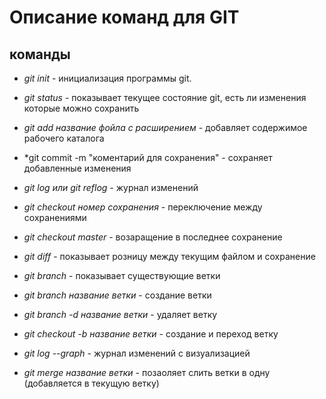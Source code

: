 # Описание команд для GIT

## команды

* *git init* - инициализация программы git.

* *git status* - показывает текущее состояние git, есть ли изменения которые можно сохранить

* *git add название фойла с расширением* - добавляет содержимое рабочего каталога

* *git commit -m "коментарий для сохранения" - сохраняет добавленные изменения

* *git log или git reflog* - журнал изменений

* *git checkout номер сохранения* - переключение между сохранениями

* *git checkout master* - возаращение в последнее сохранение

* *git diff* - показывает розницу между текущим файлом и сохранение

* *git branch* - показывает существующие ветки

* *git branch название ветки* - создание ветки

* *git branch -d название ветки* - удаляет ветку

* *git checkout -b название ветки* - создание и переход ветку

* *git log --graph* - журнал изменений с визуализацией

* *git merge название ветки* - позаоляет слить ветки в одну (добавляется в текущую ветку)